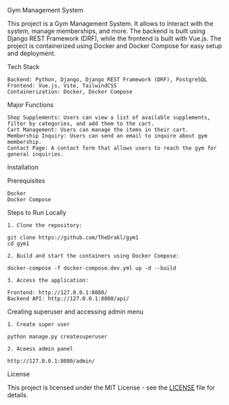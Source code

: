 Gym Management System

This project is a Gym Management System. It allows to interact with the system, manage memberships, and more. The backend is built using Django REST Framework (DRF), while the frontend is built with Vue.js. The project is containerized using Docker and Docker Compose for easy setup and deployment.


Tech Stack

	Backend: Python, Django, Django REST Framework (DRF), PostgreSQL
	Frontend: Vue.js, Vite, TailwindCSS
	Containerization: Docker, Docker Compose

 Major Functions

	Shop Supplements: Users can view a list of available supplements, filter by categories, and add them to the cart.
	Cart Management: Users can manage the items in their cart.
	Membership Inquiry: Users can send an email to inquire about gym membership.
	Contact Page: A contact form that allows users to reach the gym for general inquiries.


Installation

Prerequisites

	Docker
	Docker Compose

Steps to Run Locally

    1. Clone the repository:
    
    git clone https://github.com/TheDrakl/gym1
    cd gym1
   
    2. Build and start the containers using Docker Compose:

    docker-compose -f docker-compose.dev.yml up -d --build

    3. Access the application:
    
    Frontend: http://127.0.0.1:8080/
    Backend API: http://127.0.0.1:8080/api/

Creating superuser and accessing admin menu

	1. Create super user

  	python manage.py createsuperuser

   	2. Aceess admin panel

 	http://127.0.0.1:8080/admin/
     	

License

This project is licensed under the MIT License - see the [LICENSE](LICENSE) file for details. 
